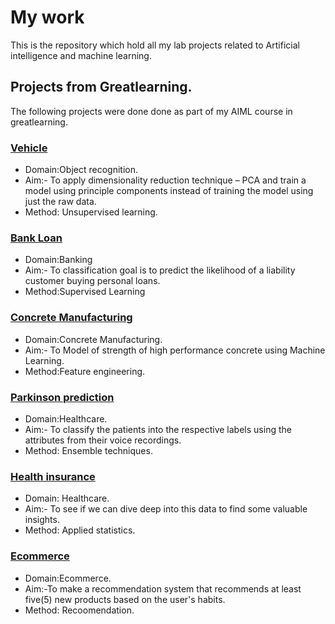 # My work
This is the repository which hold all my lab projects related to Artificial intelligence and machine learning.

## Projects from Greatlearning.
The following projects were done done as part of my AIML course in greatlearning.

### [Vehicle](https://vimalranjeev.github.io/my_work/docs/Vehicle.html)
* Domain:Object recognition.
* Aim:- To apply dimensionality reduction technique – PCA and train a model using principle components instead of training the model using just the raw data.
* Method: Unsupervised learning.

### [Bank Loan](https://vimalranjeev.github.io/my_work/docs/bank.html)
* Domain:Banking
* Aim:- To classification goal is to predict the likelihood of a liability customer buying personal loans.
* Method:Supervised Learning

### [Concrete Manufacturing](https://vimalranjeev.github.io/my_work/docs/concrete.html)
* Domain:Concrete Manufacturing.
* Aim:- To Model of strength of high performance concrete using Machine Learning.
* Method:Feature engineering.

### [Parkinson prediction](https://vimalranjeev.github.io/my_work/docs/parkinsons.html)
* Domain:Healthcare.
* Aim:-  To classify the patients into the respective labels using the attributes from their voice recordings.
* Method: Ensemble techniques.

### [Health insurance](https://vimalranjeev.github.io/my_work/docs/insurance.html)
* Domain: Healthcare.
* Aim:- To see if we can dive deep into this data to find some valuable insights.
* Method: Applied statistics.

### [Ecommerce](https://vimalranjeev.github.io/my_work/docs/Ecommerce.html)
* Domain:Ecommerce.
* Aim:-To make a recommendation system that recommends at least five(5) new products based on the user's habits.
* Method: Recoomendation. 

